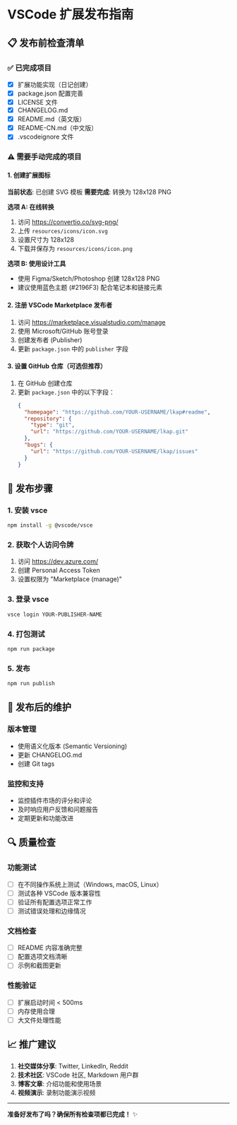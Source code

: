 # VSCode 扩展发布指南

## 📋 发布前检查清单

### ✅ 已完成项目
- [x] 扩展功能实现（日记创建）
- [x] package.json 配置完善
- [x] LICENSE 文件
- [x] CHANGELOG.md
- [x] README.md（英文版）
- [x] README-CN.md（中文版）
- [x] .vscodeignore 文件

### ⚠️ 需要手动完成的项目

#### 1. 创建扩展图标
**当前状态**: 已创建 SVG 模板
**需要完成**: 转换为 128x128 PNG

**选项 A: 在线转换**
1. 访问 https://convertio.co/svg-png/
2. 上传 `resources/icons/icon.svg`
3. 设置尺寸为 128x128
4. 下载并保存为 `resources/icons/icon.png`

**选项 B: 使用设计工具**
- 使用 Figma/Sketch/Photoshop 创建 128x128 PNG
- 建议使用蓝色主题 (#2196F3) 配合笔记本和链接元素

#### 2. 注册 VSCode Marketplace 发布者
1. 访问 https://marketplace.visualstudio.com/manage
2. 使用 Microsoft/GitHub 账号登录
3. 创建发布者 (Publisher)
4. 更新 `package.json` 中的 `publisher` 字段

#### 3. 设置 GitHub 仓库（可选但推荐）
1. 在 GitHub 创建仓库
2. 更新 `package.json` 中的以下字段：
   ```json
   {
     "homepage": "https://github.com/YOUR-USERNAME/lkap#readme",
     "repository": {
       "type": "git",
       "url": "https://github.com/YOUR-USERNAME/lkap.git"
     },
     "bugs": {
       "url": "https://github.com/YOUR-USERNAME/lkap/issues"
     }
   }
   ```

## 🚀 发布步骤

### 1. 安装 vsce
```bash
npm install -g @vscode/vsce
```

### 2. 获取个人访问令牌
1. 访问 https://dev.azure.com/
2. 创建 Personal Access Token
3. 设置权限为 "Marketplace (manage)"

### 3. 登录 vsce
```bash
vsce login YOUR-PUBLISHER-NAME
```

### 4. 打包测试
```bash
npm run package
```

### 5. 发布
```bash
npm run publish
```

## 📝 发布后的维护

### 版本管理
- 使用语义化版本 (Semantic Versioning)
- 更新 CHANGELOG.md
- 创建 Git tags

### 监控和支持
- 监控插件市场的评分和评论
- 及时响应用户反馈和问题报告
- 定期更新和功能改进

## 🔍 质量检查

### 功能测试
- [ ] 在不同操作系统上测试（Windows, macOS, Linux）
- [ ] 测试各种 VSCode 版本兼容性
- [ ] 验证所有配置选项正常工作
- [ ] 测试错误处理和边缘情况

### 文档检查
- [ ] README 内容准确完整
- [ ] 配置选项文档清晰
- [ ] 示例和截图更新

### 性能验证
- [ ] 扩展启动时间 < 500ms
- [ ] 内存使用合理
- [ ] 大文件处理性能

## 📈 推广建议

1. **社交媒体分享**: Twitter, LinkedIn, Reddit
2. **技术社区**: VSCode 社区, Markdown 用户群
3. **博客文章**: 介绍功能和使用场景
4. **视频演示**: 录制功能演示视频

---

**准备好发布了吗？确保所有检查项都已完成！** ✨ 